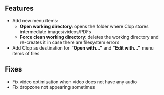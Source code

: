 ## Features

- Add new menu items:
    - **Open working directory**: opens the folder where Clop stores intermediate images/videos/PDFs
    - **Force clean working directory**: deletes the working directory and re-creates it in case there are filesystem errors
- Add Clop as destination for **"Open with..."** and **"Edit with..."** menu items of files

## Fixes

- Fix video optimisation when video does not have any audio
- Fix dropzone not appearing sometimes

